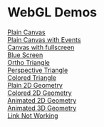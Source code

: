 <!DOCTYPE html>
<html>
<body>
<h1>WebGL Demos</h1>
 <a href="/RohitMuneshwarRTRAssignments/WebGL/Windows/Chrome/WebGL_01_Canvas_25032018/canvas.html"><span>Plain Canvas</span></a><br>
 <a href="/RohitMuneshwarRTRAssignments/WebGL/Windows/Chrome/WebGL_02_Events_25032018/canvas.html"><span>Plain Canvas with Events</span></a><br>
 <a href="/RohitMuneshwarRTRAssignments/WebGL/Windows/Chrome/WebGL_03_FullScreen_25032018/canvas.html"><span>Canvas with fullscreen</span></a><br>
 <a href="/RohitMuneshwarRTRAssignments/WebGL/Windows/Chrome/WebGL_04_BlueScreen_07042018/canvas.html"><span>Blue Screen</span></a><br>
 <a href="/RohitMuneshwarRTRAssignments/WebGL/Windows/Chrome/WebGL_PP_05_Ortho_08042018/canvas.html"><span>Ortho Triangle</span></a><br>
 <a href="/RohitMuneshwarRTRAssignments/WebGL/Windows/Chrome/WebGL_PP_06_Persp_15042018/canvas.html"><span>Perspective Triangle</span></a><br>
 <a href="/RohitMuneshwarRTRAssignments/WebGL/Windows/Chrome/WebGL_PP_07_Persp_Colored_Tri_15042018/canvas.html"><span>Colored Triangle</span></a><br>
 <a href="/RohitMuneshwarRTRAssignments/WebGL/Windows/Chrome/WebGL_PP_08_Persp_2D_Geometry_/canvas.html"><span>Plain 2D Geometry</span></a><br>
 <a href="/RohitMuneshwarRTRAssignments/WebGL/Windows/Chrome/WebGL_PP_09_Persp_Colored_2D_G/canvas.html"><span>Colored 2D Geometry</span></a><br>
 <a href="/RohitMuneshwarRTRAssignments/WebGL/Windows/Chrome/WebGL_PP_10_Persp_Anim_Colored/canvas.html"><span>Animated 2D Geometry</span></a><br>
 <a href="/RohitMuneshwarRTRAssignments/WebGL/Windows/Chrome/WebGL_PP_11_Persp_Anim_Colored/canvas.html"><span>Animated 3D Geometry</span></a><br>
 <a href="/RohitMuneshwarRTRAssignments1/WebGL/Windows/Chrome/WebGL_01_Canvas_25032018/canvas.html"><span>Link Not Working</span></a><br>
</body>
</html>
